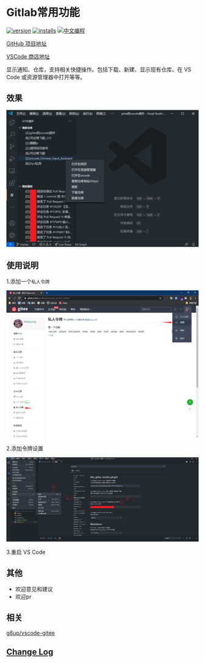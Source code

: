 # Gitlab常用功能

[![version](https://vsmarketplacebadge.apphb.com/version/hbybyyang.gitee-vscode-plugin.svg?style=flat-square)](https://marketplace.visualstudio.com/items?itemName=hbybyyang.gitee-vscode-plugin)
[![installs](https://vsmarketplacebadge.apphb.com/installs/hbybyyang.gitee-vscode-plugin.svg?style=flat-square)](https://marketplace.visualstudio.com/items?itemName=hbybyyang.gitee-vscode-plugin)
[![中文编程](https://gitee.com/Program-in-Chinese/overview/raw/master/%E4%B8%AD%E6%96%87%E7%BC%96%E7%A8%8B.png)](https://gitee.com/Program-in-Chinese/overview)

[GitHub 项目地址](https://github.com/OctoberShiyue/gitee_vscode_plugin)

[VSCode 商店地址](https://marketplace.visualstudio.com/items?itemName=hbybyyang.gitee-vscode-plugin)

显示通知、仓库，支持相关快捷操作。包括下载、新建、显示现有仓库、在 VS Code 或资源管理器中打开等等。

## 效果

![效果图](doc/效果图.png)

## 使用说明

1.添加一个`私人令牌`

![使用1](doc/使用1.png)

2.添加令牌设置

![使用2](doc/使用2.png)

3.重启 VS Code

## 其他

- 欢迎意见和建议
- 欢迎pr

## 相关

[g8up/vscode-gitee](https://gitee.com/g8up/vscode-gitee)

## [Change Log](https://github.com/OctoberShiyue/gitee_vscode_plugin/blob/master/CHANGELOG.md)
